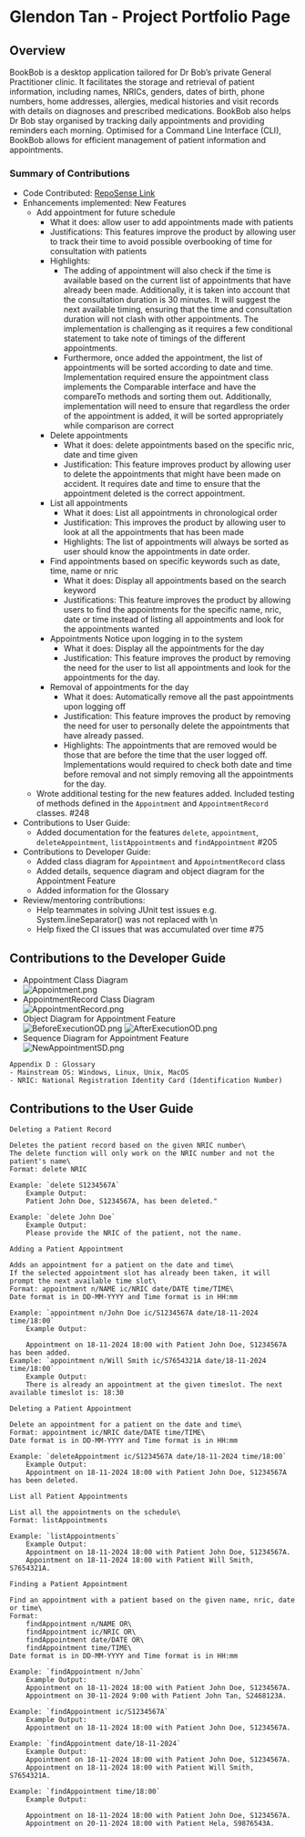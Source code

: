 # Glendon Tan - Project Portfolio Page

## Overview
BookBob is a desktop application tailored for Dr Bob’s private General Practitioner clinic. It facilitates the storage 
and retrieval of patient information, including names, NRICs, genders, dates of birth, phone numbers, home addresses, 
allergies, medical histories and visit records with details on diagnoses and prescribed medications. BookBob also helps 
Dr Bob stay organised by tracking daily appointments and providing reminders each morning. Optimised for a Command Line 
Interface (CLI), BookBob allows for efficient management of patient information and appointments.

### Summary of Contributions
- Code Contributed: [RepoSense Link](https://nus-cs2113-ay2425s1.github.io/tp-dashboard/?search=g13nd0n)
- Enhancements implemented:
  New Features
  - Add appointment for future schedule
      - What it does: allow user to add appointments made with patients
      - Justifications: This features improve the product by allowing user to track their time to avoid possible 
        overbooking of time for consultation with patients
      - Highlights: 
        - The adding of appointment will also check if the time is available based on the current list of 
          appointments that have already been made. Additionally, it is taken into account that the consultation duration is 
          30 minutes. It will suggest the next available timing, ensuring that the time and consultation duration will not 
          clash with other appointments. The implementation is challenging as it requires a few conditional statement to
          take note of timings of the different appointments.
        - Furthermore, once added the appointment, the list of appointments will be sorted according to date and time. 
          Implementation required ensure the appointment class implements the Comparable interface and have the compareTo
          methods and sorting them out. Additionally, implementation will need to ensure that regardless the order of the 
          appointment is added, it will be sorted appropriately
          while comparison are correct
    - Delete appointments
      - What it does: delete appointments based on the specific nric, date and time given
      - Justification: This feature improves product by allowing user to delete the appointments that might have been 
        made on accident. It requires date and time to ensure that the appointment deleted is the correct appointment.
    - List all appointments
      - What it does: List all appointments in chronological order
      - Justification: This improves the product by allowing user to look at all the appointments that has been made
      - Highlights: The list of appointments will always be sorted as user should know the appointments in date order.
    - Find appointments based on specific keywords such as date, time, name or nric
      - What it does: Display all appointments based on the search keyword
      - Justifications: This feature improves the product by allowing users to find the appointments for the specific
        name, nric, date or time instead of listing all appointments and look for the appointments wanted
    - Appointments Notice upon logging in to the system
      - What it does: Display all the appointments for the day
      - Justification: This feature improves the product by removing the need for the user to list all appointments and 
        look for the appointments for the day.
    - Removal of appointments for the day
      - What it does: Automatically remove all the past appointments upon logging off
      - Justification: This feature improves the product by removing the need for user to personally delete the 
        appointments that have already passed.
      - Highlights: The appointments that are removed would be those that are before the time that the user logged off.
        Implementations would required to check both date and time before removal and not simply removing all the 
        appointments for the day.
  - Wrote additional testing for the new features added. Included testing of methods defined in the `Appointment` and 
  `AppointmentRecord` classes. #248
- Contributions to User Guide:
  - Added documentation for the features `delete`, `appointment`, `deleteAppointment`, `listAppointments` and 
  `findAppointment` #205
- Contributions to Developer Guide:
  - Added class diagram for `Appointment` and `AppointmentRecord` class
  - Added details, sequence diagram and object diagram for the Appointment Feature
  - Added information for the Glossary 
- Review/mentoring contributions:
  - Help teammates in solving JUnit test issues e.g. System.lineSeparator() was not replaced with \n
  - Help fixed the CI issues that was accumulated over time #75

## Contributions to the Developer Guide
- Appointment Class Diagram\
![Appointment.png](..%2FAppointment.png)
- AppointmentRecord Class Diagram\
![AppointmentRecord.png](..%2FAppointmentRecord.png)
- Object Diagram for Appointment Feature\
![BeforeExecutionOD.png](..%2FBeforeExecutionOD.png)
![AfterExecutionOD.png](..%2FAfterExecutionOD.png)
- Sequence Diagram for Appointment Feature\
![NewAppointmentSD.png](..%2FNewAppointmentSD.png)

```
Appendix D : Glossary
- Mainstream OS: Windows, Linux, Unix, MacOS
- NRIC: National Registration Identity Card (Identification Number)
```

## Contributions to the User Guide
```
Deleting a Patient Record

Deletes the patient record based on the given NRIC number\
The delete function will only work on the NRIC number and not the patient's name\
Format: delete NRIC

Example: `delete S1234567A`
    Example Output:
    Patient John Doe, S1234567A, has been deleted."

Example: `delete John Doe`
    Example Output:
    Please provide the NRIC of the patient, not the name.

```
```
Adding a Patient Appointment

Adds an appointment for a patient on the date and time\
If the selected appointment slot has already been taken, it will prompt the next available time slot\
Format: appointment n/NAME ic/NRIC date/DATE time/TIME\
Date format is in DD-MM-YYYY and Time format is in HH:mm

Example: `appointment n/John Doe ic/S1234567A date/18-11-2024 time/18:00`
    Example Output:

    Appointment on 18-11-2024 18:00 with Patient John Doe, S1234567A has been added.
Example: `appointment n/Will Smith ic/S7654321A date/18-11-2024 time/18:00`
    Example Output:
    There is already an appointment at the given timeslot. The next available timeslot is: 18:30
```
```
Deleting a Patient Appointment

Delete an appointment for a patient on the date and time\
Format: appointment ic/NRIC date/DATE time/TIME\
Date format is in DD-MM-YYYY and Time format is in HH:mm

Example: `deleteAppointment ic/S1234567A date/18-11-2024 time/18:00`
    Example Output:
    Appointment on 18-11-2024 18:00 with Patient John Doe, S1234567A has been deleted.
```

```
List all Patient Appointments

List all the appointments on the schedule\
Format: listAppointments

Example: `listAppointments`
    Example Output:
    Appointment on 18-11-2024 18:00 with Patient John Doe, S1234567A.
    Appointment on 18-11-2024 18:00 with Patient Will Smith, S7654321A.
```
```
Finding a Patient Appointment

Find an appointment with a patient based on the given name, nric, date or time\
Format:
    findAppointment n/NAME OR\
    findAppointment ic/NRIC OR\
    findAppointment date/DATE OR\
    findAppointment time/TIME\
Date format is in DD-MM-YYYY and Time format is in HH:mm

Example: `findAppointment n/John`
    Example Output:
    Appointment on 18-11-2024 18:00 with Patient John Doe, S1234567A.
    Appointment on 30-11-2024 9:00 with Patient John Tan, S2468123A.

Example: `findAppointment ic/S1234567A`
    Example Output:
    Appointment on 18-11-2024 18:00 with Patient John Doe, S1234567A.

Example: `findAppointment date/18-11-2024`
    Example Output:
    Appointment on 18-11-2024 18:00 with Patient John Doe, S1234567A.
    Appointment on 18-11-2024 18:00 with Patient Will Smith, S7654321A.

Example: `findAppointment time/18:00`
    Example Output:

    Appointment on 18-11-2024 18:00 with Patient John Doe, S1234567A.
    Appointment on 20-11-2024 18:00 with Patient Hela, S9876543A.
```
